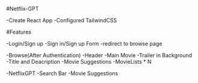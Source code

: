 #Netflix-GPT

-Create React App
-Configured TailwindCSS



#Features

-Login/Sign up
    -Sign in/Sign up Form
    -redirect to browse page

-Browse(After Authentication)
     -Header
     -Main Movie
          -Trailer in Background
          -Title and Deacription
          -Movie Suggestions
                -MovieLists * N

-NetflixGPT
     -Search Bar
     -Movie Suggestions